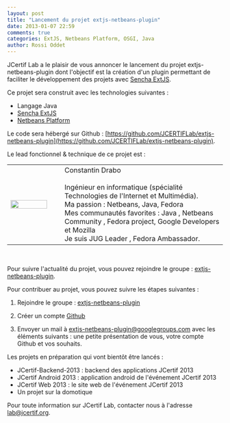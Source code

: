 ```yaml
---
layout: post
title: "Lancement du projet extjs-netbeans-plugin"
date: 2013-01-07 22:59
comments: true
categories: ExtJS, Netbeans Platform, OSGI, Java
author: Rossi Oddet
---
```

JCertif Lab a le plaisir de vous annoncer le lancement du projet extjs-netbeans-plugin dont l'objectif est la création d'un plugin permettant de faciliter le développement des projets avec [Sencha ExtJS](http://www.sencha.com/products/extjs).

Ce projet sera construit avec les technologies suivantes :

*	Langage Java
*	[Sencha ExtJS](http://www.sencha.com/products/extjs)
*	[Netbeans Platform](http://netbeans.org/features/platform/)

Le code sera hébergé sur Github : [https://github.com/JCERTIFLab/extjs-netbeans-plugin](https://github.com/JCERTIFLab/extjs-netbeans-plugin).

Le lead fonctionnel & technique de ce projet est : 

<table>
	<tr>
		<td width="20%"><img src="{{ root_url }}/images/constantin_drabo.jpg" width="100%"/></td>
		<td width="5%"></td>
		<td width="75%">Constantin Drabo<br/><br/>Ingénieur en informatique (spécialité Technologies de l'Internet et Multimédia).<br/>
Ma passion : Netbeans, Java, Fedora<br/>
Mes communautés favorites : Java , Netbeans Community , Fedora project, Google Developers et Mozilla<br/>
Je suis JUG Leader , Fedora Ambassador.</td>
	</tr>
</table>
<br/>

Pour suivre l'actualité du projet, vous pouvez rejoindre le groupe : [extjs-netbeans-plugin](https://groups.google.com/forum/?fromgroups#!forum/extjs-netbeans-plugin).

Pour contribuer au projet, vous pouvez suivre les étapes suivantes :

1. Rejoindre le groupe : [extjs-netbeans-plugin](https://groups.google.com/forum/?fromgroups#!forum/extjs-netbeans-plugin)

2. Créer un compte [Github](https://github.com/)

3. Envoyer un mail à extjs-netbeans-plugin@googlegroups.com avec les éléments suivants : une petite présentation de vous, votre compte Github et vos souhaits.

Les projets en préparation qui vont bientôt être lancés :

*	JCertif-Backend-2013 : backend des applications JCertif 2013
*	JCertif Android 2013 : application android de l'événement JCertif 2013
*	JCertif Web 2013 : le site web de l'événement JCertif 2013
*	Un projet sur la domotique

Pour toute information sur JCertif Lab, contacter nous à l'adresse lab@jcertif.org.




